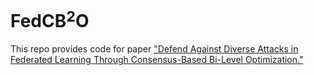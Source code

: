 # FedCB$`^2`$O

This repo provides code for paper ["Defend Against Diverse Attacks in Federated Learning Through Consensus-Based Bi-Level Optimization."](https://arxiv.org/abs/2412.02535)
